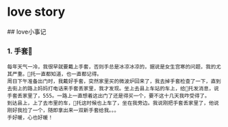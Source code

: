 # love story

<our-secret />
## love小事记

### 1. 手套🧤
    每年天气一冷，我很早就要戴上手套，否则手总是冰凉冰凉的，据说是女生宫寒的问题，我的尤其严重。🐷托一直都知道，也一直都记得。
    周日下午准备出门时，我戴好手套，突然家里买的微波炉回来了，我去掉手套检查了一下，直到去街上的路上妈妈打电话来手套丢家里，我才发现。坐上去县上车站的车上，给🐷托发消息，说手套丢家里了，555。一路上一直想着这出门了还是得买一个，要不这十几天我咋受得了。
    到达县上，上了去市里的车，🐷托这时候也上车了，坐在我旁边。我说刚把手套丢家里了，他说刚好我捡了一个，随即拿出来一双新手套给我。。。
    手好暖，心也好暖！
